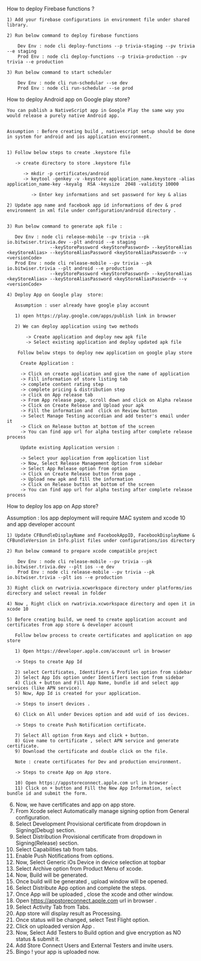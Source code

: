 How to deploy Firebase functions ?

    1) Add your firebase configurations in environment file under shared library.

    2) Run below command to deploy firebase functions 

        Dev Env : node cli deploy-functions --p trivia-staging --pv trivia --e staging
        Prod Env : node cli deploy-functions --p trivia-production --pv trivia --e production
        
    3) Run below command to start scheduler  

        Dev Env : node cli run-schedular --se dev
        Prod Env : node cli run-schedular --se prod


How to deploy Android app on Google play store? 

    You can publish a NativeScript app in Google Play the same way you would release a purely native Android app.


    Assumption : Before creating build , nativescript setup should be done in system for android and ios application environment.

     
    1) Follow below steps to create .keystore file 

       -> create directory to store .keystore file
           
          -> mkdir -p certificates/android 
          -> keytool -genkey -v -keystore application_name.keystore -alias application_name-key -keyalg  RSA -keysize  2048 -validity 10000
             
             -> Enter key informations and set password for key & alias

    2) Update app name and facebook app id informations of dev & prod environment in xml file under configuration/android directory .


    3) Run below command to generate apk file : 

       Dev Env : node cli release-mobile --pv trivia --pk io.bitwiser.trivia.dev --plt android --e staging 
                    --keyStorePassword <keyStorePassword> --keyStoreAlias <keyStoreAlias> --keyStoreAliasPassword <keyStoreAliasPassword> --v <versionCode>
       Prod Env : node cli release-mobile --pv trivia --pk io.bitwiser.trivia --plt android --e production 
                    --keyStorePassword <keyStorePassword> --keyStoreAlias <keyStoreAlias> --keyStoreAliasPassword <keyStoreAliasPassword> --v <versionCode>

    4) Deploy App on Google play  store:

       Assumption : user already have google play account 

       1) open https://play.google.com/apps/publish link in browser
       
       2) We can deploy application using two methods
          
           -> Create application and deploy new apk file
           -> Select existing application and deploy updated apk file

        Follow below steps to deploy new application on google play store   
    
         Create Application :

         -> Click on create application and give the name of application 
         -> Fill information of store listing tab 
         -> complete content rating step
         -> complete pricing & distribution step
         -> click on App release tab 
         -> From App release page, scroll down and click on Alpha release 
         -> Click on Create Release and Upload your apk 
         -> Fill the information and  click on Review button
         -> Select Manage Testing accordian and add tester's email under it
         -> Click on Release button at bottom of the screen
         -> You can find app url for alpha testing after complete release process

         Update existing Application version :

         -> Select your application from application list
         -> Now, Select Release Management Option from sidebar
         -> Select App Release option from option
         -> Click on Create Release button from page .
         -> Upload new apk and fill the information
         -> Click on Release button at bottom of the screen
         -> You can find app url for alpha testing after complete release process

How to deploy Ios app on App store? 

Assumption : Ios app deployment will require MAC system and xcode 10 and app developer account

    1) Update CFBundleDisplayName and FacebookAppID, FacebookDisplayName & CFBundleVersion in Info.plist files under configurations/ios directory

    2) Run below command to prepare xcode compatible project 
       
        Dev Env : node cli release-mobile --pv trivia --pk io.bitwiser.trivia.dev --plt ios --e dev 
        Prod Env : node cli release-mobile --pv trivia --pk io.bitwiser.trivia --plt ios --e production

    3) Right click on rwatrivia.xcworkspace directory under platforms/ios directory and select reveal in folder

    4) Now , Right click on rwatrivia.xcworkspace directory and open it in xcode 10

    5) Before creating build, we need to create application account and certificates from app store & developer account

       Follow below process to create certificates and application on app store

       1) Open https://developer.apple.com/account url in browser

       -> Steps to create App Id

       2) select Certificates, Identifiers & Profiles option from sidebar
       3) Select App Ids option under Identifiers section from sidebar 
       4) Click + button and Fill App Name, bundle id and select app services (like APN service).
       5) Now, App Id is created for your application.

       -> Steps to insert devices .

       6) Click on All under Devices option and add uuid of ios devices.

       -> Steps to create Push Notification certificate.

       7) Select All option from Keys and click + button.
       8) Give name to certificate , select APN service and generate certificate.
       9) Download the certificate and double click on the file.

       Note : create certificates for Dev and production environment. 

       -> Steps to create App on App store.

       10) Open https://appstoreconnect.apple.com url in browser .
       11) Click on + button and Fill the New App Information, select bundle id and submit the form.

   6) Now, we have certificates and  app on app store.
   7) From Xcode select Automatically manage signing option from General configuration.
   8) Select Development Provisional certificate from dropdown in Signing(Debug) section.
   9) Select Distribution Provisional certificate from dropdown in Signing(Release) section.
   10) Select Capabilities tab from tabs.
   11) Enable Push Notifications from options.
   12) Now, Select Generic iOs Device in device selection at topbar
   13) Select Archive option from Product Menu of xcode.
   14) Now, Build will be generated.
   15) Once build will be generated , upload window will be opened.
   16) Select Distribute App option and complete the steps.
   17) Once App will be uploaded , close the xcode and other window.
   18) Open https://appstoreconnect.apple.com url in browser .
   19) Select Activity Tab from Tabs.
   20) App store will display result as Processing.
   21) Once status will be changed, select Test Flight option.
   22) Click on uploaded version App .
   23) Now, Select Add Testers to Build option and give encryption as NO status & submit it.
   24) Add Store Connect Users and External Testers and invite users.
   25) Bingo ! your app is uploaded now.


       

       




    